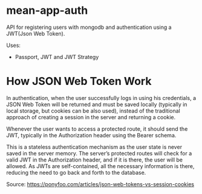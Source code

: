 # mean-app-auth

API for registering users with mongodb and authentication using a JWT(Json Web Token).

  Uses:
  - Passport, JWT and JWT Strategy
  
# How JSON Web Token Work
  
  In authentication, when the user successfully logs in using his credentials, a JSON Web Token will be returned
  and must be saved locally (typically in local storage, but cookies can be also used), instead of the traditional 
  approach of creating a session in the server and returning a cookie.

  Whenever the user wants to access a protected route, it should send the JWT, typically in the Authorization header
  using the Bearer schema. 
  
  This is a stateless authentication mechanism as the user state is never saved in the server memory. The server’s 
  protected routes will check for a valid JWT in the Authorization header, and if it is there, the user will be allowed.
  As JWTs are self-contained, all the necessary information is there, reducing the need to go back and forth to the database.

  Source: https://ponyfoo.com/articles/json-web-tokens-vs-session-cookies
